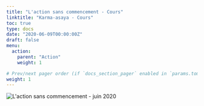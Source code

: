 ```yaml
---
title: "L'action sans commencement - Cours"
linktitle: "Karma-asaya - Cours"
toc: true
type: docs
date: "2020-06-09T00:00:00Z"
draft: false
menu:
  action:
    parent: "Action"
    weight: 1

# Prev/next pager order (if `docs_section_pager` enabled in `params.toml`)
weight: 1
---
```


![L'action sans commencement - juin 2020](/img/karma-asaya-2020-06-05.png)

